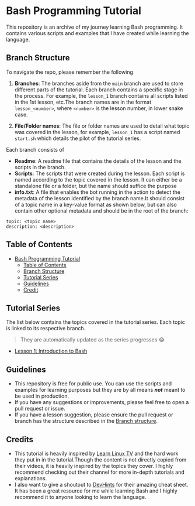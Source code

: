 # Bash Programming Tutorial

This repository is an archive of my journey learning Bash programming. It contains various scripts and examples that I have created while learning the language.

## Branch Structure

To navigate the repo, please remember the following

1. __Branches__: The branches aside from the `main` branch are used to store different parts of the tutorial. Each branch contains a specific stage in the process. For example, the `lesson_1` branch contains all scripts listed in the 1st lesson, etc.The branch names are in the format `lesson_<number>`, where `<number>` is the lesson number, in lower snake case.

2. __File/Folder names__: The file or folder names are used to detail what topic was covered in the lesson, for example, `lesson_1` has a script named `start.sh` which details the pilot of the tutorial series.

Each branch consists of

- __Readme__: A readme file that contains the details of the lesson and the scripts in the branch.
- __Scripts__: The scripts that were created during the lesson. Each script is named according to the topic covered in the lesson. It can either be a standalone file or a folder, but the name should suffice the purpose
- __info.txt__: A file that enables the bot running in the action to detect the metadata of the lesson identified by the branch name.It should consist of a topic name in a key-value format as shown below, but can also contain other optional metadata and should be in the root of the branch:

```text
topic: <topic name>
description: <description>
```

## Table of Contents

- [Bash Programming Tutorial](#bash-programming-tutorial)
  - [Table of Contents](#table-of-contents)
  - [Branch Structure](#branch-structure)
  - [Tutorial Series](#tutorial-series)
  - [Guidelines](#guidelines)
  - [Credit](#credits)

## Tutorial Series

The list below contains the topics covered in the tutorial series. Each topic is linked to its respective branch.

> They are automatically updated as the series progresses 😂

<!-- Please dont delete the comments surrounding the list of lessons🙏 -->
<!-- Start of tutorial list -->
- [Lesson 1: Introduction to Bash](https://github.com/itsbluejelly/Bash-Programming/tree/lesson_1)
<!-- End of tutorial list -->

## Guidelines

- This repository is free for public use. You can use the scripts and examples for learning purposes but they are by all means ___not___ meant to be used in production.
- If you have any suggestions or improvements, please feel free to open a pull request or issue.
- If you have a lesson suggestion, please ensure the pull request or branch has the structure described in the [Branch structure](#branch-structure).

## Credits

- This tutorial is heavily inspired by [Learn Linux TV](https://www.youtube.com/@LearnLinuxTV/videos) and the hard work they put in in the tutorial.Though the content is not directly copied from their videos, it is heavily inspired by the topics they cover. I highly recommend checking out their channel for more in-depth tutorials and explanations.
- I also want to give a shoutout to [DevHints](https://devhints.io/bash) for their amazing cheat sheet. It has been a great resource for me while learning Bash and I highly recommend it to anyone looking to learn the language.
